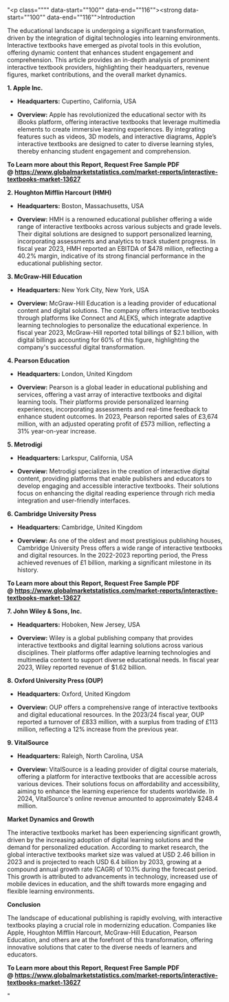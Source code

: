 "<p class="""" data-start=""100"" data-end=""116""><strong data-start=""100"" data-end=""116"">Introduction</strong></p>
<p class="""" data-start=""118"" data-end=""275""><span class=""relative -mx-px my-[-0.2rem] rounded-sm px-px py-[0.2rem]"">The educational landscape is undergoing a significant transformation, driven by the integration of digital technologies into learning environments.</span> <span class=""relative -mx-px my-[-0.2rem] rounded-sm px-px py-[0.2rem]"">Interactive textbooks have emerged as pivotal tools in this evolution, offering dynamic content that enhances student engagement and comprehension.</span> <span class=""relative -mx-px my-[-0.2rem] rounded-sm px-px py-[0.2rem]"">This article provides an in-depth analysis of prominent interactive textbook providers, highlighting their headquarters, revenue figures, market contributions, and the overall market dynamics.</span></p>
<p class="""" data-start=""277"" data-end=""294""><strong data-start=""277"" data-end=""294"">1. Apple Inc.</strong></p>
<ul data-start=""296"" data-end=""535"">
<li class="""" data-start=""296"" data-end=""397"">
<p class="""" data-start=""298"" data-end=""397""><strong data-start=""298"" data-end=""315"">Headquarters:</strong> <span class=""relative -mx-px my-[-0.2rem] rounded-sm px-px py-[0.2rem]"">Cupertino, California, USA</span></p>
</li>
<li class="""" data-start=""398"" data-end=""535"">
<p class="""" data-start=""400"" data-end=""535""><strong data-start=""400"" data-end=""413"">Overview:</strong> <span class=""relative -mx-px my-[-0.2rem] rounded-sm px-px py-[0.2rem]"">Apple has revolutionized the educational sector with its iBooks platform, offering interactive textbooks that leverage multimedia elements to create immersive learning experiences.</span> <span class=""relative -mx-px my-[-0.2rem] rounded-sm px-px py-[0.2rem]"">By integrating features such as videos, 3D models, and interactive diagrams, Apple&rsquo;s interactive textbooks are designed to cater to diverse learning styles, thereby enhancing student engagement and comprehension.</span></p>
</li>
</ul>
<p><span class=""relative -mx-px my-[-0.2rem] rounded-sm px-px py-[0.2rem]""><strong>To Learn more about this Report, Request Free Sample PDF @&nbsp;<a href=""https://www.globalmarketstatistics.com/market-reports/interactive-textbooks-market-13627"">https://www.globalmarketstatistics.com/market-reports/interactive-textbooks-market-13627</a></strong></span></p>
<p class="""" data-start=""537"" data-end=""575""><strong data-start=""537"" data-end=""575"">2. Houghton Mifflin Harcourt (HMH)</strong></p>
<ul data-start=""577"" data-end=""904"">
<li class="""" data-start=""577"" data-end=""682"">
<p class="""" data-start=""579"" data-end=""682""><strong data-start=""579"" data-end=""596"">Headquarters:</strong> <span class=""relative -mx-px my-[-0.2rem] rounded-sm px-px py-[0.2rem]"">Boston, Massachusetts, USA</span></p>
</li>
<li class="""" data-start=""683"" data-end=""904"">
<p class="""" data-start=""685"" data-end=""904""><strong data-start=""685"" data-end=""698"">Overview:</strong> <span class=""relative -mx-px my-[-0.2rem] rounded-sm px-px py-[0.2rem]"">HMH is a renowned educational publisher offering a wide range of interactive textbooks across various subjects and grade levels.</span> <span class=""relative -mx-px my-[-0.2rem] rounded-sm px-px py-[0.2rem]"">Their digital solutions are designed to support personalized learning, incorporating assessments and analytics to track student progress.</span> <span class=""relative -mx-px my-[-0.2rem] rounded-sm px-px py-[0.2rem]"">In fiscal year 2023, HMH reported an EBITDA of $478 million, reflecting a 40.2% margin, indicative of its strong financial performance in the educational publishing sector.</span>&nbsp;</p>
</li>
</ul>
<p class="""" data-start=""906"" data-end=""934""><strong data-start=""906"" data-end=""934"">3. McGraw-Hill Education</strong></p>
<ul data-start=""936"" data-end=""1263"">
<li class="""" data-start=""936"" data-end=""1041"">
<p class="""" data-start=""938"" data-end=""1041""><strong data-start=""938"" data-end=""955"">Headquarters:</strong> <span class=""relative -mx-px my-[-0.2rem] rounded-sm px-px py-[0.2rem]"">New York City, New York, USA</span></p>
</li>
<li class="""" data-start=""1042"" data-end=""1263"">
<p class="""" data-start=""1044"" data-end=""1263""><strong data-start=""1044"" data-end=""1057"">Overview:</strong> <span class=""relative -mx-px my-[-0.2rem] rounded-sm px-px py-[0.2rem]"">McGraw-Hill Education is a leading provider of educational content and digital solutions.</span> <span class=""relative -mx-px my-[-0.2rem] rounded-sm px-px py-[0.2rem]"">The company offers interactive textbooks through platforms like Connect and ALEKS, which integrate adaptive learning technologies to personalize the educational experience.</span> <span class=""relative -mx-px my-[-0.2rem] rounded-sm px-px py-[0.2rem]"">In fiscal year 2023, McGraw-Hill reported total billings of $2.1 billion, with digital billings accounting for 60% of this figure, highlighting the company's successful digital transformation.</span>&nbsp;</p>
</li>
</ul>
<p class="""" data-start=""1265"" data-end=""1289""><strong data-start=""1265"" data-end=""1289"">4. Pearson Education</strong></p>
<ul data-start=""1291"" data-end=""1618"">
<li class="""" data-start=""1291"" data-end=""1396"">
<p class="""" data-start=""1293"" data-end=""1396""><strong data-start=""1293"" data-end=""1310"">Headquarters:</strong> <span class=""relative -mx-px my-[-0.2rem] rounded-sm px-px py-[0.2rem]"">London, United Kingdom</span></p>
</li>
<li class="""" data-start=""1397"" data-end=""1618"">
<p class="""" data-start=""1399"" data-end=""1618""><strong data-start=""1399"" data-end=""1412"">Overview:</strong> <span class=""relative -mx-px my-[-0.2rem] rounded-sm px-px py-[0.2rem]"">Pearson is a global leader in educational publishing and services, offering a vast array of interactive textbooks and digital learning tools.</span> <span class=""relative -mx-px my-[-0.2rem] rounded-sm px-px py-[0.2rem]"">Their platforms provide personalized learning experiences, incorporating assessments and real-time feedback to enhance student outcomes.</span> <span class=""relative -mx-px my-[-0.2rem] rounded-sm px-px py-[0.2rem]"">In 2023, Pearson reported sales of &pound;3,674 million, with an adjusted operating profit of &pound;573 million, reflecting a 31% year-on-year increase.</span></p>
</li>
</ul>
<p class="""" data-start=""1620"" data-end=""1636""><strong data-start=""1620"" data-end=""1636"">5. Metrodigi</strong></p>
<ul data-start=""1638"" data-end=""1885"">
<li class="""" data-start=""1638"" data-end=""1743"">
<p class="""" data-start=""1640"" data-end=""1743""><strong data-start=""1640"" data-end=""1657"">Headquarters:</strong> <span class=""relative -mx-px my-[-0.2rem] rounded-sm px-px py-[0.2rem]"">Larkspur, California, USA</span></p>
</li>
<li class="""" data-start=""1744"" data-end=""1885"">
<p class="""" data-start=""1746"" data-end=""1885""><strong data-start=""1746"" data-end=""1759"">Overview:</strong> <span class=""relative -mx-px my-[-0.2rem] rounded-sm px-px py-[0.2rem]"">Metrodigi specializes in the creation of interactive digital content, providing platforms that enable publishers and educators to develop engaging and accessible interactive textbooks.</span> <span class=""relative -mx-px my-[-0.2rem] rounded-sm px-px py-[0.2rem]"">Their solutions focus on enhancing the digital reading experience through rich media integration and user-friendly interfaces.</span></p>
</li>
</ul>
<p class="""" data-start=""1887"" data-end=""1920""><strong data-start=""1887"" data-end=""1920"">6. Cambridge University Press</strong></p>
<ul data-start=""1922"" data-end=""2209"">
<li class="""" data-start=""1922"" data-end=""2027"">
<p class="""" data-start=""1924"" data-end=""2027""><strong data-start=""1924"" data-end=""1941"">Headquarters:</strong> <span class=""relative -mx-px my-[-0.2rem] rounded-sm px-px py-[0.2rem]"">Cambridge, United Kingdom</span></p>
</li>
<li class="""" data-start=""2028"" data-end=""2209"">
<p class="""" data-start=""2030"" data-end=""2209""><strong data-start=""2030"" data-end=""2043"">Overview:</strong> <span class=""relative -mx-px my-[-0.2rem] rounded-sm px-px py-[0.2rem]"">As one of the oldest and most prestigious publishing houses, Cambridge University Press offers a wide range of interactive textbooks and digital resources.</span> <span class=""relative -mx-px my-[-0.2rem] rounded-sm px-px py-[0.2rem]"">In the 2022-2023 reporting period, the Press achieved revenues of &pound;1 billion, marking a significant milestone in its history.</span></p>
</li>
</ul>
<p class="""" data-start=""2211"" data-end=""2241""><strong data-start=""2211"" data-end=""2241""><strong>To Learn more about this Report, Request Free Sample PDF @&nbsp;<a href=""https://www.globalmarketstatistics.com/market-reports/interactive-textbooks-market-13627"">https://www.globalmarketstatistics.com/market-reports/interactive-textbooks-market-13627</a></strong></strong></p>
<p class="""" data-start=""2211"" data-end=""2241""><strong data-start=""2211"" data-end=""2241"">7. John Wiley &amp; Sons, Inc.</strong></p>
<ul data-start=""2243"" data-end=""2570"">
<li class="""" data-start=""2243"" data-end=""2348"">
<p class="""" data-start=""2245"" data-end=""2348""><strong data-start=""2245"" data-end=""2262"">Headquarters:</strong> <span class=""relative -mx-px my-[-0.2rem] rounded-sm px-px py-[0.2rem]"">Hoboken, New Jersey, USA</span></p>
</li>
<li class="""" data-start=""2349"" data-end=""2570"">
<p class="""" data-start=""2351"" data-end=""2570""><strong data-start=""2351"" data-end=""2364"">Overview:</strong> <span class=""relative -mx-px my-[-0.2rem] rounded-sm px-px py-[0.2rem]"">Wiley is a global publishing company that provides interactive textbooks and digital learning solutions across various disciplines.</span> <span class=""relative -mx-px my-[-0.2rem] rounded-sm px-px py-[0.2rem]"">Their platforms offer adaptive learning technologies and multimedia content to support diverse educational needs.</span> <span class=""relative -mx-px my-[-0.2rem] rounded-sm px-px py-[0.2rem]"">In fiscal year 2023, Wiley reported revenue of $1.62 billion.</span>&nbsp;</p>
</li>
</ul>
<p class="""" data-start=""2572"" data-end=""2608""><strong data-start=""2572"" data-end=""2608"">8. Oxford University Press (OUP)</strong></p>
<ul data-start=""2610"" data-end=""2897"">
<li class="""" data-start=""2610"" data-end=""2715"">
<p class="""" data-start=""2612"" data-end=""2715""><strong data-start=""2612"" data-end=""2629"">Headquarters:</strong> <span class=""relative -mx-px my-[-0.2rem] rounded-sm px-px py-[0.2rem]"">Oxford, United Kingdom</span></p>
</li>
<li class="""" data-start=""2716"" data-end=""2897"">
<p class="""" data-start=""2718"" data-end=""2897""><strong data-start=""2718"" data-end=""2731"">Overview:</strong> <span class=""relative -mx-px my-[-0.2rem] rounded-sm px-px py-[0.2rem]"">OUP offers a comprehensive range of interactive textbooks and digital educational resources.</span> <span class=""relative -mx-px my-[-0.2rem] rounded-sm px-px py-[0.2rem]"">In the 2023/24 fiscal year, OUP reported a turnover of &pound;833 million, with a surplus from trading of &pound;113 million, reflecting a 12% increase from the previous year.</span></p>
</li>
</ul>
<p class="""" data-start=""2899"" data-end=""2917""><strong data-start=""2899"" data-end=""2917"">9. VitalSource</strong></p>
<ul data-start=""2919"" data-end=""3246"">
<li class="""" data-start=""2919"" data-end=""3024"">
<p class="""" data-start=""2921"" data-end=""3024""><strong data-start=""2921"" data-end=""2938"">Headquarters:</strong> <span class=""relative -mx-px my-[-0.2rem] rounded-sm px-px py-[0.2rem]"">Raleigh, North Carolina, USA</span></p>
</li>
<li class="""" data-start=""3025"" data-end=""3246"">
<p class="""" data-start=""3027"" data-end=""3246""><strong data-start=""3027"" data-end=""3040"">Overview:</strong> <span class=""relative -mx-px my-[-0.2rem] rounded-sm px-px py-[0.2rem]"">VitalSource is a leading provider of digital course materials, offering a platform for interactive textbooks that are accessible across various devices.</span> <span class=""relative -mx-px my-[-0.2rem] rounded-sm px-px py-[0.2rem]"">Their solutions focus on affordability and accessibility, aiming to enhance the learning experience for students worldwide.</span> <span class=""relative -mx-px my-[-0.2rem] rounded-sm px-px py-[0.2rem]"">In 2024, VitalSource's online revenue amounted to approximately $248.4 million.</span>&nbsp;</p>
</li>
</ul>
<p class="""" data-start=""3248"" data-end=""3278""><strong data-start=""3248"" data-end=""3278"">Market Dynamics and Growth</strong></p>
<p class="""" data-start=""3280"" data-end=""3485""><span class=""relative -mx-px my-[-0.2rem] rounded-sm px-px py-[0.2rem]"">The interactive textbooks market has been experiencing significant growth, driven by the increasing adoption of digital learning solutions and the demand for personalized education.</span> <span class=""relative -mx-px my-[-0.2rem] rounded-sm px-px py-[0.2rem]"">According to market research, the global interactive textbooks market size was valued at USD 2.46 billion in 2023 and is projected to reach USD 6.4 billion by 2033, growing at a compound annual growth rate (CAGR) of 10.1% during the forecast period.</span> <span class=""relative -mx-px my-[-0.2rem] rounded-sm px-px py-[0.2rem]"">This growth is attributed to advancements in technology, increased use of mobile devices in education, and the shift towards more engaging and flexible learning environments.</span></p>
<p class="""" data-start=""3487"" data-end=""3501""><strong data-start=""3487"" data-end=""3501"">Conclusion</strong></p>
<p class="""" data-start=""3503"" data-end=""4025"">The landscape of educational publishing is rapidly evolving, with interactive textbooks playing a crucial role in modernizing education. Companies like Apple, Houghton Mifflin Harcourt, McGraw-Hill Education, Pearson Education, and others are at the forefront of this transformation, offering innovative solutions that cater to the diverse needs of learners and educators.</p>
<p class="""" data-start=""3503"" data-end=""4025""><strong>To Learn more about this Report, Request Free Sample PDF @&nbsp;<a href=""https://www.globalmarketstatistics.com/market-reports/interactive-textbooks-market-13627"">https://www.globalmarketstatistics.com/market-reports/interactive-textbooks-market-13627</a></strong></p>"
